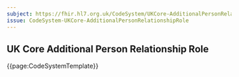 ```yaml
---
subject: https://fhir.hl7.org.uk/CodeSystem/UKCore-AdditionalPersonRelationshipRole
issue: CodeSystem-UKCore-AdditionalPersonRelationshipRole
---
```

## UK Core Additional Person Relationship Role

{{page:CodeSystemTemplate}}